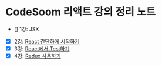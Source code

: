 # CodeSoom 리액트 강의 정리 노트

- [] 1강: JSX
- [x] 2강: [React 간단하게 시작하기](https://github.com/Kwakcena/CodeSoom-studynote/pull/1)
- [x] 3강: [React에서 Test하기](https://github.com/Kwakcena/CodeSoom-studynote/pull/2)
- [x] 4강: [Redux 사용하기](https://github.com/Kwakcena/CodeSoom-studynote/pull/4)